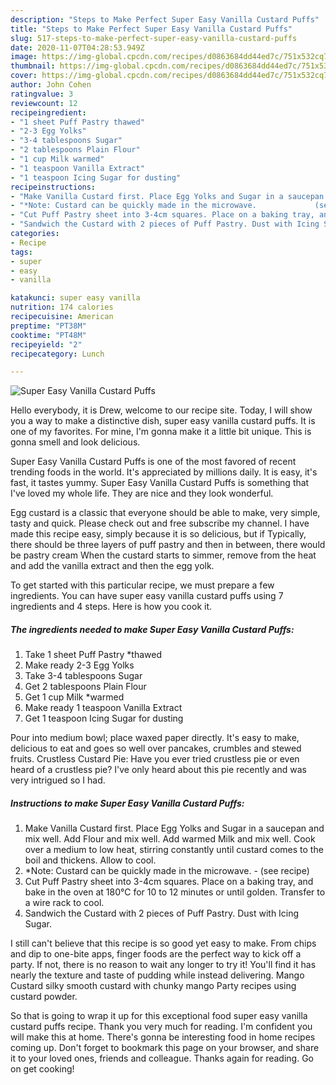 ```yaml
---
description: "Steps to Make Perfect Super Easy Vanilla Custard Puffs"
title: "Steps to Make Perfect Super Easy Vanilla Custard Puffs"
slug: 517-steps-to-make-perfect-super-easy-vanilla-custard-puffs
date: 2020-11-07T04:28:53.949Z
image: https://img-global.cpcdn.com/recipes/d0863684dd44ed7c/751x532cq70/super-easy-vanilla-custard-puffs-recipe-main-photo.jpg
thumbnail: https://img-global.cpcdn.com/recipes/d0863684dd44ed7c/751x532cq70/super-easy-vanilla-custard-puffs-recipe-main-photo.jpg
cover: https://img-global.cpcdn.com/recipes/d0863684dd44ed7c/751x532cq70/super-easy-vanilla-custard-puffs-recipe-main-photo.jpg
author: John Cohen
ratingvalue: 3
reviewcount: 12
recipeingredient:
- "1 sheet Puff Pastry thawed"
- "2-3 Egg Yolks"
- "3-4 tablespoons Sugar"
- "2 tablespoons Plain Flour"
- "1 cup Milk warmed"
- "1 teaspoon Vanilla Extract"
- "1 teaspoon Icing Sugar for dusting"
recipeinstructions:
- "Make Vanilla Custard first. Place Egg Yolks and Sugar in a saucepan and mix well. Add Flour and mix well. Add warmed Milk and mix well. Cook over a medium to low heat, stirring constantly until custard comes to the boil and thickens. Allow to cool."
- "*Note: Custard can be quickly made in the microwave.             (see recipe)"
- "Cut Puff Pastry sheet into 3-4cm squares. Place on a baking tray, and bake in the oven at 180℃ for 10 to 12 minutes or until golden. Transfer to a wire rack to cool."
- "Sandwich the Custard with 2 pieces of Puff Pastry. Dust with Icing Sugar."
categories:
- Recipe
tags:
- super
- easy
- vanilla

katakunci: super easy vanilla 
nutrition: 174 calories
recipecuisine: American
preptime: "PT38M"
cooktime: "PT48M"
recipeyield: "2"
recipecategory: Lunch

---
```



![Super Easy Vanilla Custard Puffs](https://img-global.cpcdn.com/recipes/d0863684dd44ed7c/751x532cq70/super-easy-vanilla-custard-puffs-recipe-main-photo.jpg)

Hello everybody, it is Drew, welcome to our recipe site. Today, I will show you a way to make a distinctive dish, super easy vanilla custard puffs. It is one of my favorites. For mine, I'm gonna make it a little bit unique. This is gonna smell and look delicious.

Super Easy Vanilla Custard Puffs is one of the most favored of recent trending foods in the world. It's appreciated by millions daily. It is easy, it's fast, it tastes yummy. Super Easy Vanilla Custard Puffs is something that I've loved my whole life. They are nice and they look wonderful.

Egg custard is a classic that everyone should be able to make, very simple, tasty and quick. Please check out and free subscribe my channel. I have made this recipe easy, simply because it is so delicious, but if Typically, there should be three layers of puff pastry and then in between, there would be pastry cream When the custard starts to simmer, remove from the heat and add the vanilla extract and then the egg yolk.


To get started with this particular recipe, we must prepare a few ingredients. You can have super easy vanilla custard puffs using 7 ingredients and 4 steps. Here is how you cook it.

<!--inarticleads1-->

##### The ingredients needed to make Super Easy Vanilla Custard Puffs:

1. Take 1 sheet Puff Pastry *thawed
1. Make ready 2-3 Egg Yolks
1. Take 3-4 tablespoons Sugar
1. Get 2 tablespoons Plain Flour
1. Get 1 cup Milk *warmed
1. Make ready 1 teaspoon Vanilla Extract
1. Get 1 teaspoon Icing Sugar for dusting


Pour into medium bowl; place waxed paper directly. It&#39;s easy to make, delicious to eat and goes so well over pancakes, crumbles and stewed fruits. Crustless Custard Pie: Have you ever tried crustless pie or even heard of a crustless pie? I&#39;ve only heard about this pie recently and was very intrigued so I had. 

<!--inarticleads2-->

##### Instructions to make Super Easy Vanilla Custard Puffs:

1. Make Vanilla Custard first. Place Egg Yolks and Sugar in a saucepan and mix well. Add Flour and mix well. Add warmed Milk and mix well. Cook over a medium to low heat, stirring constantly until custard comes to the boil and thickens. Allow to cool.
1. *Note: Custard can be quickly made in the microwave. -             (see recipe)
1. Cut Puff Pastry sheet into 3-4cm squares. Place on a baking tray, and bake in the oven at 180℃ for 10 to 12 minutes or until golden. Transfer to a wire rack to cool.
1. Sandwich the Custard with 2 pieces of Puff Pastry. Dust with Icing Sugar.


I still can&#39;t believe that this recipe is so good yet easy to make. From chips and dip to one-bite apps, finger foods are the perfect way to kick off a party. If not, there is no reason to wait any longer to try it! You&#39;ll find it has nearly the texture and taste of pudding while instead delivering. Mango Custard silky smooth custard with chunky mango Party recipes using custard powder. 

So that is going to wrap it up for this exceptional food super easy vanilla custard puffs recipe. Thank you very much for reading. I'm confident you will make this at home. There's gonna be interesting food in home recipes coming up. Don't forget to bookmark this page on your browser, and share it to your loved ones, friends and colleague. Thanks again for reading. Go on get cooking!
